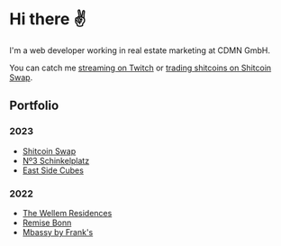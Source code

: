 # Hi there ✌️

I'm a web developer working in real estate marketing at CDMN GmbH.

You can catch me [streaming on Twitch](https://twitch.tv/@einbuhrmi) or [trading shitcoins on Shitcoin Swap](https://www.shitcoinswap.com/@einbuhrmi).

## Portfolio

### 2023

- [Shitcoin Swap](https://www.shitcoinswap.com)
- [Nº3 Schinkelplatz](https://no3-schinkelplatz.cdmn.de/en)
- [East Side Cubes](https://escneu.netlify.app)

### 2022

- [The Wellem Residences](https://www.thewellemresidences.com)
- [Remise Bonn](https://www.remise-bonn.de)
- [Mbassy by Frank's](https://www.mbassybyfranks.com)
